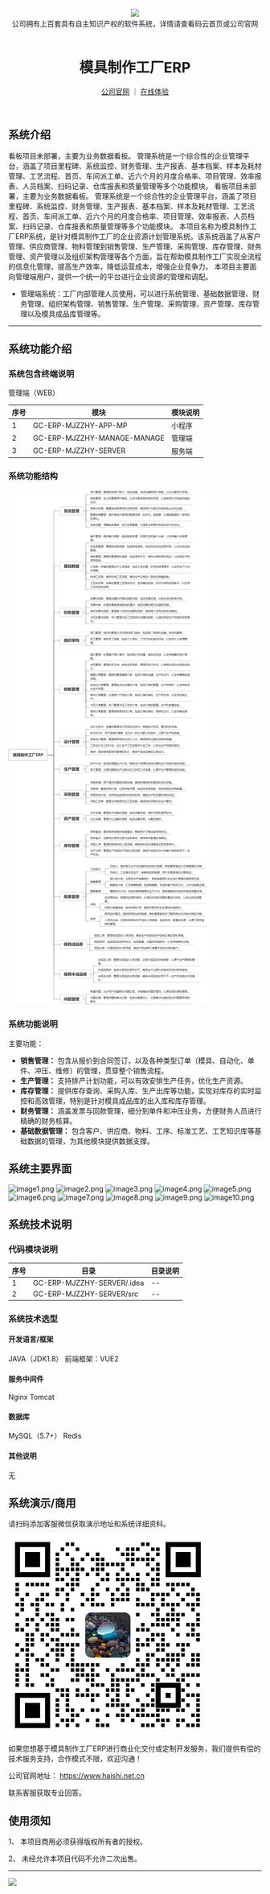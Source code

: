 <br/>

<div align="center" >
    <img src="https://www.haishi.net.cn/img/17f49ecef80e4c6248070c401a94c032.0ff19479.png" />
<br/>
<div>公司拥有上百套具有自主知识产权的软件系统，详情请查看码云首页或公司官网</div>
</div>

<div align="center">
<br/>
<h1>模具制作工厂ERP</h1>

<a href="https://www.haishi.net.cn/">公司官网</a> ｜ <a href="https://www.haishi.net.cn/">在线体验</a>

<br/>

</div>


## 系统介绍


看板项目未部署，主要为业务数据看板。
管理系统是一个综合性的企业管理平台，涵盖了项目里程碑、系统监控、财务管理、生产报表、基本档案、样本及耗材管理、工艺流程、首页、车间派工单、近六个月的月度合格率、项目管理、效率报表、人员档案、扫码记录、仓库报表和质量管理等多个功能模块。
看板项目未部署，主要为业务数据看板。
管理系统是一个综合性的企业管理平台，涵盖了项目里程碑、系统监控、财务管理、生产报表、基本档案、样本及耗材管理、工艺流程、首页、车间派工单、近六个月的月度合格率、项目管理、效率报表、人员档案、扫码记录、仓库报表和质量管理等多个功能模块。
本项目名称为模具制作工厂ERP系统，是针对模具制作工厂的企业资源计划管理系统。该系统涵盖了从客户管理、供应商管理、物料管理到销售管理、生产管理、采购管理、库存管理、财务管理、资产管理以及组织架构管理等各个方面，旨在帮助模具制作工厂实现全流程的信息化管理，提高生产效率，降低运营成本，增强企业竞争力。
本项目主要面向管理端用户，提供一个统一的平台进行企业资源的管理和调配。
- 管理端系统：工厂内部管理人员使用，可以进行系统管理、基础数据管理、财务管理、组织架构管理、销售管理、生产管理、采购管理、资产管理、库存管理以及模具成品库管理等。
                


<hr/>

## 系统功能介绍

### 系统包含终端说明

管理端（WEB）

| 序号 | 模块 | 模块说明 |
| --- | --- | --- |
| 1 | GC-ERP-MJZZHY-APP-MP | 小程序 |
| 2 | GC-ERP-MJZZHY-MANAGE-MANAGE | 管理端 |
| 3 | GC-ERP-MJZZHY-SERVER | 服务端 |

### 系统功能结构

![](./images/swdt.png)

### 系统功能说明

主要功能：
* **销售管理：**  包含从报价到合同签订，以及各种类型订单（模具、自动化、单件、冲压、维修）的管理，贯穿整个销售流程。
* **生产管理：**  支持排产计划功能，可以有效安排生产任务，优化生产资源。
* **库存管理：** 提供库存查询、采购入库、生产出库等功能，实现对库存的实时监控和高效管理，特别是针对模具成品库的出入库和库存管理。
* **财务管理：**  涵盖发票与回款管理，细分到单件和冲压业务，方便财务人员进行精确的财务核算。
* **基础数据管理：**  包含客户、供应商、物料、工序、标准工艺、工艺知识库等基础数据的管理，为其他模块提供数据支撑。

## 系统主要界面

![image1.png](http://codeimg.haishi.net.cn/GC-ERP-MJZZHY_1.png)
![image2.png](http://codeimg.haishi.net.cn/GC-ERP-MJZZHY_2.png)
![image3.png](http://codeimg.haishi.net.cn/GC-ERP-MJZZHY_3.png)
![image4.png](http://codeimg.haishi.net.cn/GC-ERP-MJZZHY_4.png)
![image5.png](http://codeimg.haishi.net.cn/GC-ERP-MJZZHY_5.png)
![image6.png](http://codeimg.haishi.net.cn/GC-ERP-MJZZHY_6.png)
![image7.png](http://codeimg.haishi.net.cn/GC-ERP-MJZZHY_7.png)
![image8.png](http://codeimg.haishi.net.cn/GC-ERP-MJZZHY_8.png)
![image9.png](http://codeimg.haishi.net.cn/GC-ERP-MJZZHY_9.png)
![image10.png](http://codeimg.haishi.net.cn/GC-ERP-MJZZHY_10.png)

## 系统技术说明

### 代码模块说明

| 序号 | 目录 | 目录说明 |
| --- | --- | --- |
| 1 | GC-ERP-MJZZHY-SERVER/.idea | -- |
| 2 | GC-ERP-MJZZHY-SERVER/src | -- |

### 系统技术选型

#### 开发语言/框架

JAVA（JDK1.8）
前端框架：VUE2

#### 服务中间件

Nginx
Tomcat

#### 数据库

MySQL（5.7+）
Redis

#### 其他说明

无


## 系统演示/商用

请扫码添加客服微信获取演示地址和系统详细资料。

![](./images/kf.png)

如果您想基于模具制作工厂ERP进行商业化交付或定制开发服务，我们提供有偿的技术服务支持，合作模式不限，欢迎沟通！

公司官网地址： <a href="https://www.haishi.net.cn/">https://www.haishi.net.cn</a>

联系客服获取专业回答。


## 使用须知

1、 本项目商用必须获得版权所有者的授权。

2、 未经允许本项目代码不允许二次出售。

<hr/>

![](./images/gsjj.png)